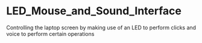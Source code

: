 # LED_Mouse_and_Sound_Interface
Controlling the laptop screen by making use of an LED to perform clicks and voice to perform certain operations

